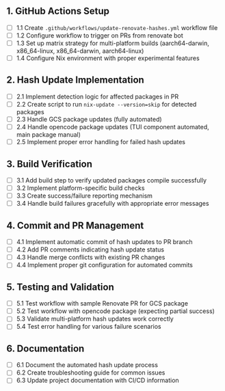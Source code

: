 ## 1. GitHub Actions Setup

- [ ] 1.1 Create `.github/workflows/update-renovate-hashes.yml` workflow file
- [ ] 1.2 Configure workflow to trigger on PRs from renovate bot
- [ ] 1.3 Set up matrix strategy for multi-platform builds (aarch64-darwin, x86_64-linux, x86_64-darwin, aarch64-linux)
- [ ] 1.4 Configure Nix environment with proper experimental features

## 2. Hash Update Implementation

- [ ] 2.1 Implement detection logic for affected packages in PR
- [ ] 2.2 Create script to run `nix-update --version=skip` for detected packages
- [ ] 2.3 Handle GCS package updates (fully automated)
- [ ] 2.4 Handle opencode package updates (TUI component automated, main package manual)
- [ ] 2.5 Implement proper error handling for failed hash updates

## 3. Build Verification

- [ ] 3.1 Add build step to verify updated packages compile successfully
- [ ] 3.2 Implement platform-specific build checks
- [ ] 3.3 Create success/failure reporting mechanism
- [ ] 3.4 Handle build failures gracefully with appropriate error messages

## 4. Commit and PR Management

- [ ] 4.1 Implement automatic commit of hash updates to PR branch
- [ ] 4.2 Add PR comments indicating hash update status
- [ ] 4.3 Handle merge conflicts with existing PR changes
- [ ] 4.4 Implement proper git configuration for automated commits

## 5. Testing and Validation

- [ ] 5.1 Test workflow with sample Renovate PR for GCS package
- [ ] 5.2 Test workflow with opencode package (expecting partial success)
- [ ] 5.3 Validate multi-platform hash updates work correctly
- [ ] 5.4 Test error handling for various failure scenarios

## 6. Documentation

- [ ] 6.1 Document the automated hash update process
- [ ] 6.2 Create troubleshooting guide for common issues
- [ ] 6.3 Update project documentation with CI/CD information
